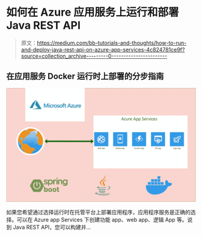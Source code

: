 # 如何在 Azure 应用服务上运行和部署 Java REST API

> 原文：<https://medium.com/bb-tutorials-and-thoughts/how-to-run-and-deploy-java-rest-api-on-azure-app-services-4c824781ce9f?source=collection_archive---------0----------------------->

## 在应用服务 Docker 运行时上部署的分步指南

![](img/4a5d937d975c1ecdcae78e04305e5c97.png)

如果您希望通过选择运行时在托管平台上部署应用程序，应用程序服务是正确的选择。可以在 Azure app Services 下创建功能 app、web app、逻辑 App 等。说到 Java REST API，您可以构建并…